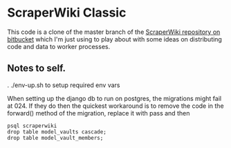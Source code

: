 # ScraperWiki Classic

This code is a clone of the master branch of the [ScraperWiki repository on bitbucket](bitbucket.org/ScraperWiki/scraperwiki) which I'm just using to play about with some ideas on distributing code and data to worker processes.




## Notes to self.

. ./env-up.sh to setup required env vars

When setting up the django db to run on postgres, the migrations might fail at 024.  If they do then the quickest workaround is to remove the code in the forward() method of the migration, replace it with pass and then

    psql scraperwiki
    drop table model_vaults cascade;
    drop table model_vault_members;

